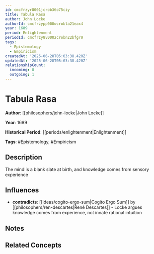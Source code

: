 ```yaml
---
id: cmcfrzyr8001jcrob36o75ciy
title: Tabula Rasa
author: John Locke
authorId: cmcfrzypp000wcrobla21eax4
year: 1689
period: Enlightenment
periodId: cmcfrzy8v0002crobn22bfgr0
tags:
  - Epistemology
  - Empiricism
createdAt: '2025-06-28T05:03:38.420Z'
updatedAt: '2025-06-28T05:03:38.420Z'
relationshipCount:
  incoming: 0
  outgoing: 1
---
```

# Tabula Rasa

**Author**: [[philosophers/john-locke|John Locke]]

**Year**: 1689

**Historical Period**: [[periods/enlightenment|Enlightenment]]

**Tags**: #Epistemology, #Empiricism

## Description

The mind is a blank slate at birth, and knowledge comes from sensory experience

## Influences

- **contradicts**: [[ideas/cogito-ergo-sum|Cogito Ergo Sum]] by [[philosophers/ren-descartes|René Descartes]] - Locke argues knowledge comes from experience, not innate rational intuition

## Notes

<!-- Add your research notes, quotes, and analysis here -->

## Related Concepts

<!-- Link to related philosophical concepts -->

